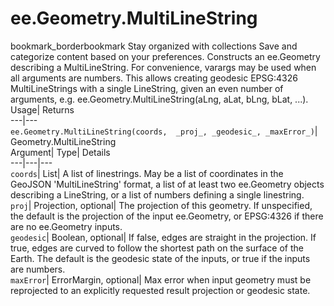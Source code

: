  
#  ee.Geometry.MultiLineString 
bookmark_borderbookmark Stay organized with collections  Save and categorize content based on your preferences. 
Constructs an ee.Geometry describing a MultiLineString. 
For convenience, varargs may be used when all arguments are numbers. This allows creating geodesic EPSG:4326 MultiLineStrings with a single LineString, given an even number of arguments, e.g. ee.Geometry.MultiLineString(aLng, aLat, bLng, bLat, ...).
Usage| Returns  
---|---  
`ee.Geometry.MultiLineString(coords,  _proj_, _geodesic_, _maxError_)`| Geometry.MultiLineString  
Argument| Type| Details  
---|---|---  
`coords`| List| A list of linestrings. May be a list of coordinates in the GeoJSON 'MultiLineString' format, a list of at least two ee.Geometry objects describing a LineString, or a list of numbers defining a single linestring.  
`proj`| Projection, optional| The projection of this geometry. If unspecified, the default is the projection of the input ee.Geometry, or EPSG:4326 if there are no ee.Geometry inputs.  
`geodesic`| Boolean, optional| If false, edges are straight in the projection. If true, edges are curved to follow the shortest path on the surface of the Earth. The default is the geodesic state of the inputs, or true if the inputs are numbers.  
`maxError`| ErrorMargin, optional| Max error when input geometry must be reprojected to an explicitly requested result projection or geodesic state.  
